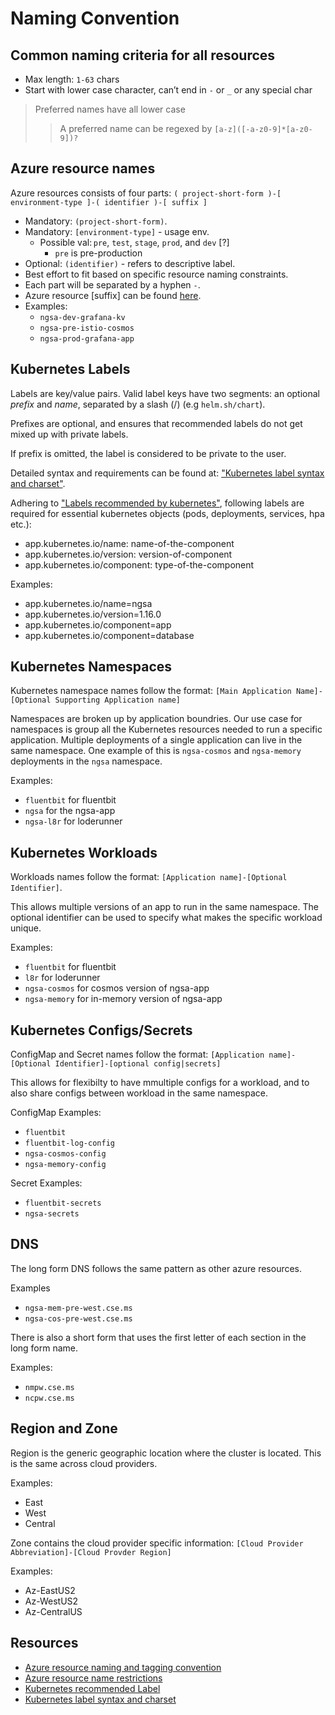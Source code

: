 # Naming Convention

## Common naming criteria for all resources

- Max length: `1-63` chars
- Start with lower case character, can’t end in `-` or `_` or any special char

> Preferred names have all lower case
>> A preferred name can be regexed by `[a-z]([-a-z0-9]*[a-z0-9])?`

## Azure resource names

Azure resources consists of four parts: `( project-short-form )-[ environment-type ]-( identifier )-[ suffix ]`

- Mandatory: `(project-short-form)`.
- Mandatory: `[environment-type]` - usage env.
  - Possible val: `pre`, `test`, `stage`, `prod`, and `dev` [?]
    - `pre` is pre-production
- Optional: `(identifier)` - refers to descriptive label.
- Best effort to fit based on specific resource naming constraints.
- Each part will be separated by a hyphen `-`.
- Azure resource [suffix] can be found [here][1].
- Examples:
  - `ngsa-dev-grafana-kv`
  - `ngsa-pre-istio-cosmos`
  - `ngsa-prod-grafana-app`

## Kubernetes Labels

Labels are key/value pairs. Valid label keys have two segments: an optional *prefix* and *name*, separated by a slash (/) (e.g `helm.sh/chart`).

Prefixes are optional, and ensures that recommended labels do not get mixed up with private labels.

If prefix is omitted, the label is considered to be private to the user.

Detailed syntax and requirements can be found at: ["Kubernetes label syntax and charset"][4].

Adhering to ["Labels recommended by kubernetes"][3], following labels are required for essential kubernetes objects (pods, deployments, services, hpa etc.):

- app.kubernetes.io/name: name-of-the-component
- app.kubernetes.io/version: version-of-component
- app.kubernetes.io/component: type-of-the-component

Examples:

- app.kubernetes.io/name=ngsa
- app.kubernetes.io/version=1.16.0
- app.kubernetes.io/component=app
- app.kubernetes.io/component=database

## Kubernetes Namespaces

Kubernetes namespace names follow the format: `[Main Application Name]-[Optional Supporting Application name]`

Namespaces are broken up by application boundries. Our use case for namespaces is group all the Kubernetes resources needed to run a specific application. Multiple deployments of a single application can live in the same namespace. One example of this is `ngsa-cosmos` and `ngsa-memory` deployments in the `ngsa` namespace.

Examples:

- `fluentbit` for fluentbit
- `ngsa` for the ngsa-app
- `ngsa-l8r` for loderunner

## Kubernetes Workloads

Workloads names follow the format: `[Application name]-[Optional Identifier]`.

This allows multiple versions of an app to run in the same namespace. The optional identifier can be used to specify what makes the specific workload unique.

Examples:

- `fluentbit` for fluentbit
- `l8r` for loderunner
- `ngsa-cosmos` for cosmos version of ngsa-app
- `ngsa-memory` for in-memory version of ngsa-app

## Kubernetes Configs/Secrets

ConfigMap and Secret names follow the format: `[Application name]-[Optional Identifier]-[optional config|secrets]`

This allows for flexibilty to have mmultiple configs for a workload, and to also share configs between workload in the same namespace.

ConfigMap Examples:

- `fluentbit`
- `fluentbit-log-config`
- `ngsa-cosmos-config`
- `ngsa-memory-config`

Secret Examples:

- `fluentbit-secrets`
- `ngsa-secrets`

## DNS

The long form DNS follows the same pattern as other azure resources.

Examples

- `ngsa-mem-pre-west.cse.ms`
- `ngsa-cos-pre-west.cse.ms`

There is also a short form that uses the first letter of each section in the long form name.

Examples:

- `nmpw.cse.ms`
- `ncpw.cse.ms`

## Region and Zone

Region is the generic geographic location where the cluster is located. This is the same across cloud providers.

Examples:

- East
- West
- Central

Zone contains the cloud provider specific information: `[Cloud Provider Abbreviation]-[Cloud Provder Region]`

Examples:

- Az-EastUS2
- Az-WestUS2
- Az-CentralUS

## Resources

- [Azure resource naming and tagging convention][1]
- [Azure resource name restrictions][2]
- [Kubernetes recommended Label][3]
- [Kubernetes label syntax and charset][4]

[1]: https://docs.microsoft.com/en-us/azure/cloud-adoption-framework/ready/azure-best-practices/naming-and-tagging#recommended-resource-type-prefixes
[2]: https://docs.microsoft.com/en-us/azure/azure-resource-manager/management/resource-name-rules
[3]: https://kubernetes.io/docs/concepts/overview/working-with-objects/common-labels/
[4]: https://kubernetes.io/docs/concepts/overview/working-with-objects/labels/#syntax-and-character-set
